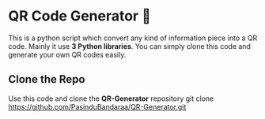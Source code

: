 # QR Code Generator 🔎

This is a python script which convert any kind of information piece into a QR code. Mainly it use **3 Python libraries**. You can simply clone this code and generate your own QR codes easily.


## Clone the Repo

Use this code and clone the **QR-Generator** repository
 git clone https://github.com/PasinduBandaraa/QR-Generator.git

